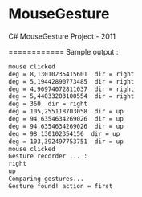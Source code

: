 MouseGesture
============

C# MouseGesture Project - 2011

============
Sample output :
```sh
mouse clicked
deg = 8,13010235415601  dir = right
deg = 5,19442890773485  dir = right
deg = 4,96974072811037  dir = right
deg = 5,44033203100554  dir = right
deg = 360  dir = right
deg = 105,255118703058  dir = up
deg = 94,6354634269026  dir = up
deg = 94,6354634269026  dir = up
deg = 98,130102354156  dir = up
deg = 103,392497753751  dir = up
mouse clicked
Gesture recorder ... :
right
up
Comparing gestures...
Gesture found! action = first
```
